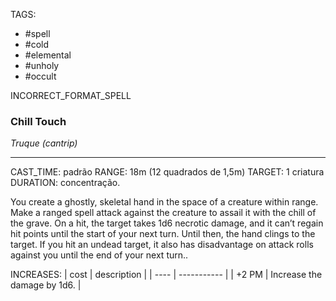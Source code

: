 TAGS:
- #spell
- #cold
- #elemental
- #unholy
- #occult

INCORRECT_FORMAT_SPELL
### Chill Touch
*Truque (cantrip)*
___
CAST_TIME: padrão
RANGE: 18m (12 quadrados de 1,5m)
TARGET: 1 criatura
DURATION: concentração.

You create a ghostly, skeletal hand in the space of a creature within range.  
Make a ranged spell attack against the creature to assail it with the chill of the grave. On a hit, the target takes 1d6 necrotic damage, and it can’t regain hit points until the start of your next turn. Until then, the hand clings to the target. If you hit an undead target, it also has disadvantage on attack rolls against you until the end of your next turn..

INCREASES:
| cost | description |
| ---- | ----------- |
| +2 PM | Increase the damage by 1d6. |
